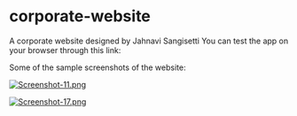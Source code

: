 # corporate-website
A corporate website designed by Jahnavi Sangisetti
You can test the app on your browser through this link: 

Some of the sample screenshots of the website:

[![Screenshot-11.png](https://i.postimg.cc/wvhv7V7S/Screenshot-11.png)](https://postimg.cc/Q9dszcgb)

[![Screenshot-17.png](https://i.postimg.cc/qMm7hgvM/Screenshot-17.png)](https://postimg.cc/gnZp1zhf)
